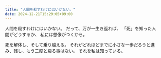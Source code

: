 ```yaml
---
title: "人間を殺すわけにはいかない。"
date: 2024-12-21T15:29:05+09:00
---
```

人間を殺すわけにはいかない。
だって、万が一生き返れば、
「死」を知った人間がどうするか、
私には想像がつくから。

死を解体し、そして乗り越える。
それがどれほどまでに小さな一歩だろうと進み、残し、もう二度と戻る事はない。
それを私は知っている。
